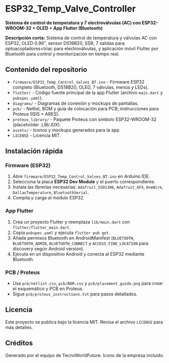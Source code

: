 # ESP32_Temp_Valve_Controller

**Sistema de control de temperatura y 7 electroválvulas (AC) con ESP32-WROOM-32 + OLED + App Flutter (Bluetooth)**

**Descripción corta:** Sistema de control de temperatura y válvulas AC con ESP32, OLED 0.96", sensor DS18B20, SSR, 7 salidas para optoacopladores+triac para electroválvulas, y aplicación móvil Flutter por Bluetooth para control y monitorización en tiempo real.

## Contenido del repositorio

- `firmware/ESP32_Temp_Control_Valves_BT.ino` - Firmware ESP32 completo (Bluetooth, DS18B20, OLED, 7 válvulas, menús y LEDs).  
- `flutter/` - Código fuente principal de la app Flutter (archivo `main.dart` y `pubspec.yaml`).  
- `diagrams/` - Diagramas de conexión y mockups de pantallas.  
- `pcb/` - Netlist, BOM y guía de colocación para PCB; instrucciones para Proteus (ISIS + ARES).  
- `proteus_library/` - Paquete Proteus con símbolo ESP32-WROOM-32 (placeholder .LIB/.IDX).  
- `assets/` - Iconos y mockups generados para la app.  
- `LICENSE` - Licencia MIT.

## Instalación rápida

### Firmware (ESP32)
1. Abre `firmware/ESP32_Temp_Control_Valves_BT.ino` en Arduino IDE.  
2. Selecciona la placa **ESP32 Dev Module** y el puerto correspondiente.  
3. Instala las librerías necesarias: `Adafruit_SSD1306`, `Adafruit_GFX`, `OneWire`, `DallasTemperature`, `BluetoothSerial`.  
4. Compila y carga al módulo ESP32.

### App Flutter
1. Crea un proyecto Flutter y reemplaza `lib/main.dart` con `flutter/flutter_main.dart`.  
2. Copia `pubspec.yaml` y ejecuta `flutter pub get`.  
3. Añade permisos Bluetooth en AndroidManifest (`BLUETOOTH`, `BLUETOOTH_ADMIN`, `BLUETOOTH_CONNECT` y `ACCESS_FINE_LOCATION` para discovery según Android version).  
4. Ejecuta en un dispositivo Android y conecta al ESP32 mediante Bluetooth.

### PCB / Proteus
- Usa `pcb/netlist.csv`, `pcb/BOM.csv` y `pcb/placement_guide.png` para crear el esquemático y PCB en Proteus.  
- Sigue `pcb/proteus_instructions.txt` para pasos detallados.

## Licencia
Este proyecto se publica bajo la licencia MIT. Revisa el archivo `LICENSE` para más detalles.

## Créditos
Generado por el equipo de TecnoWorldFuture. Icono de la empresa incluido.

